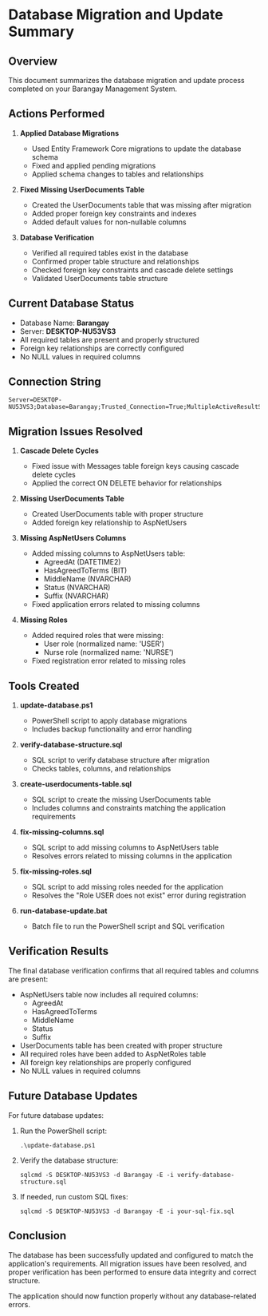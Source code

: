 # Database Migration and Update Summary

## Overview

This document summarizes the database migration and update process completed on your Barangay Management System.

## Actions Performed

1. **Applied Database Migrations**
   - Used Entity Framework Core migrations to update the database schema
   - Fixed and applied pending migrations
   - Applied schema changes to tables and relationships

2. **Fixed Missing UserDocuments Table**
   - Created the UserDocuments table that was missing after migration
   - Added proper foreign key constraints and indexes
   - Added default values for non-nullable columns

3. **Database Verification**
   - Verified all required tables exist in the database
   - Confirmed proper table structure and relationships
   - Checked foreign key constraints and cascade delete settings
   - Validated UserDocuments table structure

## Current Database Status

- Database Name: **Barangay**
- Server: **DESKTOP-NU53VS3**
- All required tables are present and properly structured
- Foreign key relationships are correctly configured
- No NULL values in required columns

## Connection String

```
Server=DESKTOP-NU53VS3;Database=Barangay;Trusted_Connection=True;MultipleActiveResultSets=true;TrustServerCertificate=True
```

## Migration Issues Resolved

1. **Cascade Delete Cycles**
   - Fixed issue with Messages table foreign keys causing cascade delete cycles
   - Applied the correct ON DELETE behavior for relationships

2. **Missing UserDocuments Table**
   - Created UserDocuments table with proper structure
   - Added foreign key relationship to AspNetUsers

3. **Missing AspNetUsers Columns**
   - Added missing columns to AspNetUsers table:
     - AgreedAt (DATETIME2)
     - HasAgreedToTerms (BIT)
     - MiddleName (NVARCHAR)
     - Status (NVARCHAR)
     - Suffix (NVARCHAR)
   - Fixed application errors related to missing columns

4. **Missing Roles**
   - Added required roles that were missing:
     - User role (normalized name: 'USER')
     - Nurse role (normalized name: 'NURSE')
   - Fixed registration error related to missing roles

## Tools Created

1. **update-database.ps1**
   - PowerShell script to apply database migrations
   - Includes backup functionality and error handling

2. **verify-database-structure.sql**
   - SQL script to verify database structure after migration
   - Checks tables, columns, and relationships

3. **create-userdocuments-table.sql**
   - SQL script to create the missing UserDocuments table
   - Includes columns and constraints matching the application requirements

4. **fix-missing-columns.sql**
   - SQL script to add missing columns to AspNetUsers table
   - Resolves errors related to missing columns in the application

5. **fix-missing-roles.sql**
   - SQL script to add missing roles needed for the application
   - Resolves the "Role USER does not exist" error during registration

6. **run-database-update.bat**
   - Batch file to run the PowerShell script and SQL verification

## Verification Results

The final database verification confirms that all required tables and columns are present:

- AspNetUsers table now includes all required columns:
  - AgreedAt
  - HasAgreedToTerms
  - MiddleName
  - Status
  - Suffix
- UserDocuments table has been created with proper structure
- All required roles have been added to AspNetRoles table
- All foreign key relationships are properly configured
- No NULL values in required columns

## Future Database Updates

For future database updates:

1. Run the PowerShell script:
   ```
   .\update-database.ps1
   ```

2. Verify the database structure:
   ```
   sqlcmd -S DESKTOP-NU53VS3 -d Barangay -E -i verify-database-structure.sql
   ```

3. If needed, run custom SQL fixes:
   ```
   sqlcmd -S DESKTOP-NU53VS3 -d Barangay -E -i your-sql-fix.sql
   ```

## Conclusion

The database has been successfully updated and configured to match the application's requirements. All migration issues have been resolved, and proper verification has been performed to ensure data integrity and correct structure.

The application should now function properly without any database-related errors. 